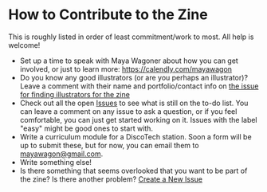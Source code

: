 # How to Contribute to the Zine
This is roughly listed in order of least commitment/work to most. All help is welcome!

- Set up a time to speak with Maya Wagoner about how you can get involved, or just to learn more: https://calendly.com/mayawagon 
- Do you know any good illustrators (or are you perhaps an illustrator)? Leave a comment with their name and portfolio/contact info on [the issue for finding illustrators for the zine](https://github.com/mayawagon/BPL-Discotech-zine/issues/5)
- Check out all the open [Issues](https://github.com/mayawagon/BPL-Discotech-zine/issues) to see what is still on the to-do list. You can leave a comment on any issue to ask a question, or if you feel comfortable, you can just get started working on it. Issues with the label "easy" might be good ones to start with. 
- Write a curriculum module for a DiscoTech station. Soon a form will be up to submit these, but for now, you can email them to mayawagon@gmail.com. 
- Write something else!
- Is there something that seems overlooked that you want to be part of the zine? Is there another problem? [Create a New Issue](https://github.com/mayawagon/BPL-Discotech-zine/issues)
